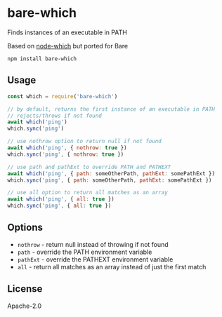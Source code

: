 # bare-which
Finds instances of an executable in PATH

Based on [node-which](https://github.com/npm/node-which) but ported for Bare


```
npm install bare-which
```

## Usage
```js
const which = require('bare-which')

// by default, returns the first instance of an executable in PATH
// rejects/throws if not found
await which('ping')
which.sync('ping')

// use nothrow option to return null if not found
await which('ping', { nothrow: true })
which.sync('ping', { nothrow: true })

// use path and pathExt to override PATH and PATHEXT
await which('ping', { path: someOtherPath, pathExt: somePathExt })
which.sync('ping', { path: someOtherPath, pathExt: somePathExt })

// use all option to return all matches as an array
await which('ping', { all: true })
which.sync('ping', { all: true })
```

## Options
- `nothrow` - return null instead of throwing if not found
- `path` - override the PATH environment variable
- `pathExt` - override the PATHEXT environment variable
- `all` - return all matches as an array instead of just the first match

## License

Apache-2.0
